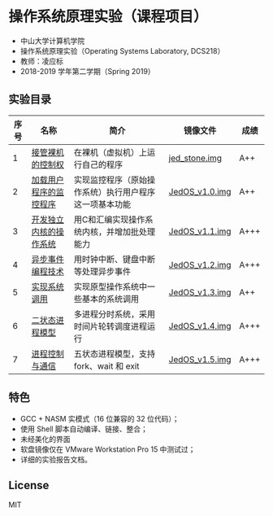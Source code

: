 # 操作系统原理实验（课程项目）

*   中山大学计算机学院
*   操作系统原理实验（Operating Systems Laboratory, DCS218）
*   教师：凌应标
*   2018-2019 学年第二学期（Spring 2019）


## 实验目录

| 序号 | 名称                                                   | 简介                                                   | 镜像文件                                                     | 成绩 |
| ---- | ------------------------------------------------------ | ------------------------------------------------------ | ------------------------------------------------------------ | ---- |
| 1    | [接管裸机的控制权](项目1_接管裸机的控制权)             | 在裸机（虚拟机）上运行自己的程序                       | [jed_stone.img](项目1_接管裸机的控制权/jed_stone.img?raw=true) | A++  |
| 2    | [加载用户程序的监控程序](项目2_加载用户程序的监控程序) | 实现监控程序（原始操作系统）执行用户程序这一项基本功能 | [JedOS_v1.0.img](项目2_加载用户程序的监控程序/JedOS_v1.0.img?raw=true) | A++  |
| 3    | [开发独立内核的操作系统](项目3_开发独立内核的操作系统) | 用C和汇编实现操作系统内核，并增加批处理能力            | [JedOS_v1.1.img](项目3_开发独立内核的操作系统/JedOS_v1.1.img?raw=true) | A+++ |
| 4    | [异步事件编程技术](项目4_异步事件编程技术)             | 用时钟中断、键盘中断等处理异步事件                     | [JedOS_v1.2.img](项目4_异步事件编程技术/JedOS_v1.2.img?raw=true) | A+++ |
| 5    | [实现系统调用](项目5_实现系统调用)                     | 实现原型操作系统中一些基本的系统调用                   | [JedOS_v1.3.img](项目5_实现系统调用/JedOS_v1.3.img?raw=true) | A++  |
| 6    | [二状态进程模型](项目6_二状态进程模型)                 | 多进程分时系统，采用时间片轮转调度进程运行             | [JedOS_v1.4.img](项目6_二状态进程模型/JedOS_v1.4.img?raw=true) | A+++ |
| 7    | [进程控制与通信](项目7_进程控制与通信)                 | 五状态进程模型，支持 fork、wait 和 exit                | [JedOS_v1.5.img](项目7_进程控制与通信/JedOS_v1.5.img?raw=true) | A+++ |



## 特色

* GCC + NASM 实模式（16 位兼容的 32 位代码）；
* 使用 Shell 脚本自动编译、链接、整合；
* 未经美化的界面
* 软盘镜像仅在 VMware Workstation Pro 15 中测试过；
* 详细的实验报告文档。


## License

MIT

